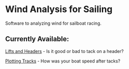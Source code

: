 # Wind Analysis for Sailing
Software to analyzing wind for sailboat racing.

## Currently Available:

[Lifts and Headers](lifts-and-headers/README.md) - Is it good or bad to tack on a header?

[Plotting Tracks](plotting-tracks/README.md) - How was your boat speed after tacks?




